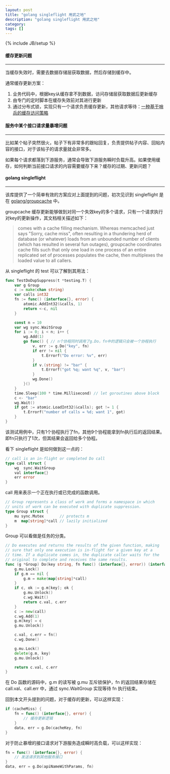 ```yaml
---
layout: post
title: "golang singleflight 用武之地"
description: "golang singleflight 用武之地"
category:
tags: []
---
```

{% include JB/setup %}

#### 缓存更新问题
- - -
当缓存失效时，需要去数据存储层获取数据，然后存储到缓存中。

通常缓存更新方案：

1. 业务代码中，根据key从缓存拿不到数据，访问存储层获取数据后更新缓存
1. 由专门的定时脚本在缓存失效前对其进行更新
1. 通过分布式锁，实现只有一个请求负责缓存更新，其他请求等待：[一种基于哨兵的缓存访问策略](http://yangxikun.github.io/%E7%BC%93%E5%AD%98/2015/07/02/cache-access.html)

#### 服务中某个接口请求量暴增问题
- - -
比如某个帖子突然很火，帖子下有非常多的跟帖回复，负责提供帖子内容、回帖内容的接口，对于该帖子的请求量就会非常多。

如果每个请求都落到下游服务，通常会导致下游服务瞬时负载升高。如果使用缓存，如何判断当前接口请求的内容需要缓存下来？缓存的过期、更新问题？

<!--more-->

#### golang singleflight
- - -
该库提供了一个简单有效的方案应对上面提到的问题，初次见识到 singleflight 是在 [golang/groupcache](https://github.com/golang/groupcache) 中。

groupcache 缓存更新能够做到对同一个失效key的多个请求，只有一个请求执行对key的更新操作，其文档相关描述如下：

> comes with a cache filling mechanism. Whereas memcached just says "Sorry, cache miss", often resulting in a thundering herd of database (or whatever) loads from an unbounded number of clients (which has resulted in several fun outages), groupcache coordinates cache fills such that only one load in one process of an entire replicated set of processes populates the cache, then multiplexes the loaded value to all callers.

从 singleflight 的 test 可以了解到其用法：

```go
func TestDoDupSuppress(t *testing.T) {
	var g Group
	c := make(chan string)
	var calls int32
	fn := func() (interface{}, error) {
		atomic.AddInt32(&calls, 1)
		return <-c, nil
	}

	const n = 10
	var wg sync.WaitGroup
	for i := 0; i < n; i++ {
		wg.Add(1)
		go func() { // n个协程同时调用了g.Do，fn中的逻辑只会被一个协程执行
			v, err := g.Do("key", fn)
			if err != nil {
				t.Errorf("Do error: %v", err)
			}
			if v.(string) != "bar" {
				t.Errorf("got %q; want %q", v, "bar")
			}
			wg.Done()
		}()
	}
	time.Sleep(100 * time.Millisecond) // let goroutines above block
	c <- "bar"
	wg.Wait()
	if got := atomic.LoadInt32(&calls); got != 1 {
		t.Errorf("number of calls = %d; want 1", got)
	}
}
```

该测试用例中，只有1个协程执行了fn，其他9个协程能拿到fn执行后的返回结果。即fn只执行了1次，但其结果会返回给多个协程。

看下 singleflight 是如何做到这一点的：

```go
// call is an in-flight or completed Do call
type call struct {
	wg  sync.WaitGroup
	val interface{}
	err error
}
```

call 用来表示一个正在执行或已完成的函数调用。

```go
// Group represents a class of work and forms a namespace in which
// units of work can be executed with duplicate suppression.
type Group struct {
	mu sync.Mutex       // protects m
	m  map[string]*call // lazily initialized
}
```

Group 可以看做是任务的分类。

```go
// Do executes and returns the results of the given function, making
// sure that only one execution is in-flight for a given key at a
// time. If a duplicate comes in, the duplicate caller waits for the
// original to complete and receives the same results.
func (g *Group) Do(key string, fn func() (interface{}, error)) (interface{}, error) {
	g.mu.Lock()
	if g.m == nil {
		g.m = make(map[string]*call)
	}
	if c, ok := g.m[key]; ok {
		g.mu.Unlock()
		c.wg.Wait()
		return c.val, c.err
	}
	c := new(call)
	c.wg.Add(1)
	g.m[key] = c
	g.mu.Unlock()

	c.val, c.err = fn()
	c.wg.Done()

	g.mu.Lock()
	delete(g.m, key)
	g.mu.Unlock()

	return c.val, c.err
}
```

在 Do 函数的源码中，g.m 的读写被 g.mu 互斥锁保护，fn 的返回结果存储在 call.val、call.err 中，通过 sync.WaitGroup 实现等待 fn 执行结束。

回到本文开头提到的问题，对于缓存的更新，可以这样实现：

```go
if (cacheMiss) {
    fn = func() (interface{}, error) {
        // 缓存更新逻辑
    }
    data, err = g.Do(cacheKey, fn)
}
```

对于防止暴增的接口请求对下游服务造成瞬时高负载，可以这样实现：

```go
fn = func() (interface{}, error) {
    // 发送请求到其他服务接口
}
data, err = g.Do(apiNameWithParams, fn)
```
